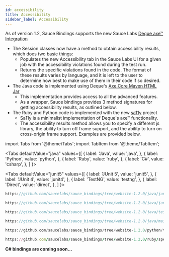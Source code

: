```yaml
---
id: accessibility
title: Accessibility
sidebar_label: Accessibility
---
```


As of version 1.2, Sauce Bindings supports the new Sauce Labs 
[Deque axe™ Integration](https://docs.saucelabs.com/basics/integrations/deque/index.html)

* The Session classes now have a method to obtain accessibility results, which does two basic things:
    * Populates the new Accessibility tab in the Sauce Labs UI for a given job 
      with the accessibility violations found during the test run.
    * Returns the specific violations found in the code. The format of these results varies by language, and it is left to the user 
      to determine how best to make use of them in their code if so desired.
* The Java code is implemented using Deque's [Axe Core Maven HTML Jar](https://github.com/dequelabs/axe-core-maven-html)
    * This implementation provides access to all the advanced features.
    * As a wrapper, Sauce bindings provides 3 method signatures for getting accessibility results, as outlined below.
* The Ruby and Python code is implemented with the new [sa11y](https://github.com/saucelabs/sa11y) project
    * Sa11y is a minimalist implementation of Deque's axe™ functionality.
    * The accessibility results method allows you to specify a different js library, the ability to turn off frame support,
      and the ability to turn on cross-origin frame support. Examples are provided below.

import Tabs from '@theme/Tabs';
import TabItem from '@theme/TabItem';

<Tabs
defaultValue="java"
values={[
{ label: 'Java', value: 'java', },
{ label: 'Python', value: 'python', },
{ label: 'Ruby', value: 'ruby', },
{ label: 'C#', value: 'csharp', },
]
}>

<TabItem value="java">

<Tabs
defaultValue="junit5"
values={[
{ label: 'JUnit 5', value: 'junit5', },
{ label: 'JUnit 4', value: 'junit4', },
{ label: 'TestNG', value: 'testng', },
{ label: 'Direct', value: 'direct', },
]
}>

<TabItem value="junit5">

```java reference
https://github.com/saucelabs/sauce_bindings/tree/website-1.2.0/java/junit5/src/test/java/com/saucelabs/saucebindings/junit5/examples/AccessibilityTest.java
```

</TabItem>
<TabItem value="junit4">

```java reference
https://github.com/saucelabs/sauce_bindings/tree/website-1.2.0/java/junit4/src/test/java/com/saucelabs/saucebindings/junit4/examples/AccessibilityTest.java
```

</TabItem>
<TabItem value="testng">

```java reference
https://github.com/saucelabs/sauce_bindings/tree/website-1.2.0/java/testng/src/test/java/com/saucelabs/saucebindings/testng/examples/AccessibilityTest.java
```

</TabItem>
<TabItem value="direct">

```java reference
https://github.com/saucelabs/sauce_bindings/tree/website-1.2.0/java/main/src/test/java/com/saucelabs/saucebindings/examples/AccessibilityTest.java
```

</TabItem>
</Tabs>

</TabItem>
<TabItem value="python">

```python reference
https://github.com/saucelabs/sauce_bindings/tree/website-1.2.0/python/tests/examples/test_accessibility.py
```

</TabItem>
<TabItem value="ruby">

```ruby reference
https://github.com/saucelabs/sauce_bindings/tree/website-1.2.0/ruby/spec/examples/accessibility_spec.rb
```

</TabItem>
<TabItem value="csharp">

**C# bindings are coming soon...**

</TabItem>
</Tabs>
